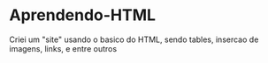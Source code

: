 # Aprendendo-HTML
Criei um "site" usando o basico do HTML, sendo tables, insercao de imagens, links, e entre outros
